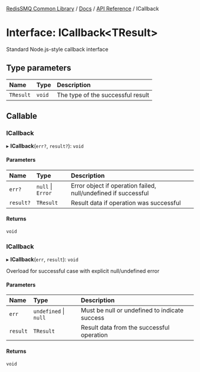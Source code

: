 [RedisSMQ Common Library](../../../README.md) / [Docs](../../README.md) / [API Reference](../README.md) / ICallback

# Interface: ICallback\<TResult\>

Standard Node.js-style callback interface

## Type parameters

| Name | Type | Description |
| :------ | :------ | :------ |
| `TResult` | `void` | The type of the successful result |

## Callable

### ICallback

▸ **ICallback**(`err?`, `result?`): `void`

#### Parameters

| Name | Type | Description |
| :------ | :------ | :------ |
| `err?` | ``null`` \| `Error` | Error object if operation failed, null/undefined if successful |
| `result?` | `TResult` | Result data if operation was successful |

#### Returns

`void`

### ICallback

▸ **ICallback**(`err`, `result`): `void`

Overload for successful case with explicit null/undefined error

#### Parameters

| Name | Type | Description |
| :------ | :------ | :------ |
| `err` | `undefined` \| ``null`` | Must be null or undefined to indicate success |
| `result` | `TResult` | Result data from the successful operation |

#### Returns

`void`
